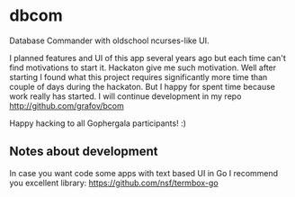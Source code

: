 # dbcom
Database Commander with oldschool ncurses-like UI. 

I planned features and UI of this app several years ago but each time can't find motivations to start it. 
Hackaton give me such motivation. Well after starting I found what this project requires significantly more time 
than couple of days during the hackaton. But I happy for spent time because work really has started.
I will continue development in my repo http://github.com/grafov/bcom

Happy hacking to all Gophergala participants! :)


## Notes about development

In case you want code some apps with text based UI in Go I recommend you excellent library: https://github.com/nsf/termbox-go
